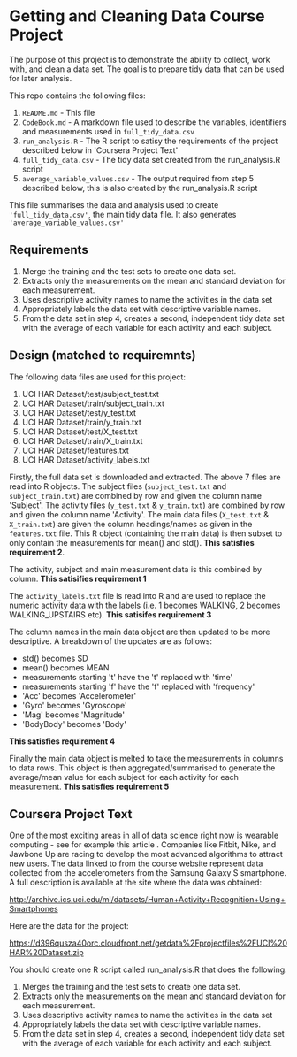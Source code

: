 # Getting and Cleaning Data Course Project

The purpose of this project is to demonstrate the ability to collect, work with, and clean a data set. The goal is to prepare tidy data that can be used for later analysis. 

This repo contains the following files:

1. ```README.md``` - This file
2. ```CodeBook.md``` - A markdown file used to describe the variables, identifiers and measurements used in ```full_tidy_data.csv```
3. ```run_analysis.R``` - The R script to satisy the requirements of the project described below in 'Coursera Project Text'
4. ```full_tidy_data.csv``` - The tidy data set created from the run_analysis.R script
5. ```average_variable_values.csv``` - The output required from step 5 described below, this is also created by the run_analysis.R script

This file summarises the data and analysis used to create ```'full_tidy_data.csv'```, the main tidy data file. It also generates ```'average_variable_values.csv'```

## Requirements

1. Merge the training and the test sets to create one data set.
2. Extracts only the measurements on the mean and standard deviation for each measurement.
3. Uses descriptive activity names to name the activities in the data set
4. Appropriately labels the data set with descriptive variable names.
5. From the data set in step 4, creates a second, independent tidy data set with the average of each variable for each activity and each subject.

## Design (matched to requiremnts)

The following data files are used for this project:

1. UCI HAR Dataset/test/subject_test.txt
2. UCI HAR Dataset/train/subject_train.txt
3. UCI HAR Dataset/test/y_test.txt
4. UCI HAR Dataset/train/y_train.txt
5. UCI HAR Dataset/test/X_test.txt
6. UCI HAR Dataset/train/X_train.txt
7. UCI HAR Dataset/features.txt
8. UCI HAR Dataset/activity_labels.txt

Firstly, the full data set is downloaded and extracted. The above 7 files are read into R objects. The subject files (```subject_test.txt``` and ```subject_train.txt```) are combined by row and given the column name 'Subject'. The activity files (```y_test.txt``` & ```y_train.txt```) are combined by row and given the column name 'Activity'. The main data files (```X_test.txt``` & ```X_train.txt```) are given the column headings/names as given in the ```features.txt``` file. This R object (containing the main data) is then subset to only contain the measurements for mean() and std(). **This satisfies requirement 2**.

The activity, subject and main measurement data is this combined by column. **This satisifies requirement 1**

The ```activity_labels.txt``` file is read into R and are used to replace the numeric activity data with the labels (i.e. 1 becomes WALKING, 2 becomes WALKING_UPSTAIRS etc). **This satisifes requirement 3**

The column names in the main data object are then updated to be more descriptive. A breakdown of the updates are as follows:

* std() becomes SD
* mean() becomes MEAN
* measurements starting 't' have the 't' replaced with 'time'
* measurements starting 'f' have the 'f' replaced with 'frequency'
* 'Acc' becomes 'Accelerometer'
* 'Gyro' becomes 'Gyroscope'
* 'Mag' becomes 'Magnitude'
* 'BodyBody' becomes 'Body'

**This satisfies requirement 4**

Finally the main data object is melted to take the measurements in columns to data rows. This object is then aggregated/summarised to generate the average/mean value for each subject for each activity for each measurement. **This satisfies requirement 5**

## Coursera Project Text

One of the most exciting areas in all of data science right now is wearable computing - see for example this article . Companies like Fitbit, Nike, and Jawbone Up are racing to develop the most advanced algorithms to attract new users. The data linked to from the course website represent data collected from the accelerometers from the Samsung Galaxy S smartphone. A full description is available at the site where the data was obtained:

http://archive.ics.uci.edu/ml/datasets/Human+Activity+Recognition+Using+Smartphones

Here are the data for the project:

https://d396qusza40orc.cloudfront.net/getdata%2Fprojectfiles%2FUCI%20HAR%20Dataset.zip

You should create one R script called run_analysis.R that does the following.

1. Merges the training and the test sets to create one data set.
2. Extracts only the measurements on the mean and standard deviation for each measurement.
3. Uses descriptive activity names to name the activities in the data set
4. Appropriately labels the data set with descriptive variable names.
5. From the data set in step 4, creates a second, independent tidy data set with the average of each variable for each activity and each subject.
